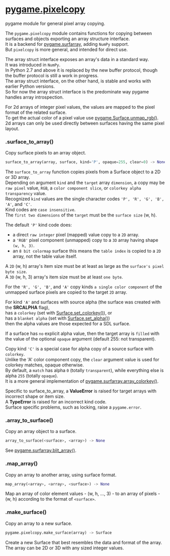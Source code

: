
# [pygame.pixelcopy][1]

pygame module for general pixel array copying.

The `pygame.pixelcopy` module contains functions for copying between surfaces and objects exporting an array structure interface.  
It is a backend for [pygame.surfarray](/doc/surfarray.md), adding `NumPy` support.  
But `pixelcopy` is more general, and intended for direct use.

The array struct interface exposes an array's data in a standard way.  
It was introduced in `NumPy`.  
In Python 2.7 and above it is replaced by the new buffer protocol, though the buffer protocol is still a work in progress.  
The array struct interface, on the other hand, is stable and works with earlier Python versions.  
So for now the array struct interface is the predominate way pygame handles array introspection.

For 2d arrays of integer pixel values, the values are mapped to the pixel format of the related surface.  
To get the actual color of a pixel value use [pygame.Surface.unmap_rgb()](/doc/Surface.md/#unmap_rgb).  
2d arrays can only be used directly between surfaces having the same pixel layout.

### .surface_to_array()

Copy surface pixels to an array object.

```python
surface_to_array(array, surface, kind='P', opaque=255, clear=0) -> None
```

The `surface_to_array` function copies pixels from a Surface object to a 2D or 3D array.  
Depending on argument `kind` and the `target` array `dimension`, a copy may be `raw pixel` value, `RGB`, a `color component slice`, or `colorkey alpha transparency` value.  
Recognized `kind` values are the single character codes `'P', 'R', 'G', 'B', 'A'`, and `'C'`.  
Kind codes are `case insensitive`.  
The `first two dimensions` of the `target` must be the `surface size` (w, h).

The default `'P'` kind code does:

- a direct `raw integer` pixel (mapped) value copy to a `2D` array.
- a `'RGB'` pixel component (unmapped) copy to a `3D` array having shape `(w, h, 3)`.  
- an `8 bit colormap` surface this means the `table index` is copied to a `2D` array, not the table value itself.

A `2D` (w, h) array's item size must be at least as large as the `surface's pixel byte size`.  
A `3D` (w, h, 3) array's item size must be at least `one byte`.

For the `'R', 'G', 'B'`, and `'A'` copy kinds `a single color component` of the unmapped surface pixels are copied to the target `2D` array.

For kind `'A'` and surfaces with source alpha (the surface was created with the **SRCALPHA** flag),  
has a `colorkey` (set with [Surface.set_colorkey()](/doc/Surface.md/#set_colorkey)), or  
has a `blanket alpha` (set with [Surface.set_alpha()](/doc/Surface.md/#set_alpha))  
then the alpha values are those expected for a SDL surface.

If a surface has `no` explicit alpha value, then the target array is `filled` with the value of the optional `opaque` argument (default 255: not transparent).

Copy kind `'C'` is a special case for alpha copy of a source surface with `colorkey`.  
Unlike the 'A' color component copy, the `clear` argument value is used for colorkey matches, opaque otherwise.  
By default, a `match` has alpha `0` (totally `transparent`), while everything else is alpha `255` (totally `opaque`).  
It is a more general implementation of [pygame.surfarray.array_colorkey()](/doc/surfarray.md/#array_colorkey).

Specific to surface_to_array, a **ValueError** is raised for target arrays with incorrect shape or item size.  
A **TypeError** is raised for an incorrect kind code.  
Surface specific problems, such as locking, raise a `pygame.error`.

### .array_to_surface()

Copy an array object to a surface.

```python
array_to_surface(<surface>, <array>) -> None
```

See [pygame.surfarray.blit_array()](/doc/surfarray.md/#blit_array).

### .map_array()

Copy an array to another array, using surface format.

```python
map_array(<array>, <array>, <surface>) -> None
```

Map an array of color element values - (w, h, ..., 3) - to an array of pixels - (w, h) according to the format of `<surface>`.

### .make_surface()

Copy an array to a new surface.

```python
pygame.pixelcopy.make_surface(array) -> Surface
```

Create a new Surface that best resembles the data and format of the array.  
The array can be 2D or 3D with any sized integer values.

[1]:https://www.pygame.org/docs/ref/pixelcopy.html

<End>
